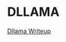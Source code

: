 # DLLAMA

[Dllama Writeup](https://docs.google.com/document/d/1O2qMEXmXWO3NRgfFMO0Vcetu4fF_J9go1DKg7zruh6A/edit?usp=sharing)

